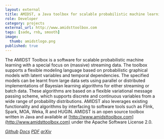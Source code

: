 ```yaml
---
layout: external
title: AMIDST, a Java toolbox for scalable probabilistic machine learning
role: Developer
category: projects
external_url: http://www.amidsttoolbox.com
tags: [sade, rnb, smooth]
image:
  thumb: amidstlogo.png
published: true
---
```


The AMIDST Toolbox is a software for scalable probabilistic machine learning with a special
focus on (massive) streaming data. The toolbox supports a flexible modeling language
based on probabilistic graphical models with latent variables and temporal dependencies. The
specified models can be learnt from large data sets using parallel or distributed implementations
of Bayesian learning algorithms for either streaming or batch data. These algorithms are
based on a flexible variational message passing scheme, which supports discrete and continuous
variables from a wide range of probability distributions. AMIDST also leverages existing
functionality and algorithms by interfacing to software tools such as Flink, Spark, MOA,
Weka, R and HUGIN. AMIDST is an open source toolbox written in Java and available at
[http://www.amidsttoolbox.com](http://www.amidsttoolbox.com) under the Apache Software License 2.0.

<!--
Andrés R. Masegosa, Ana M. Martínez, Darío Ramos-López, Rafael Cabañas,
  Antonio Salmerón, Helge Langseth, Thomas D. Nielsen, Anders L. Madsen (2019)
  AMIDST: a Java toolbox for scalable probabilistic machine learning.
  Knowledge Based Systems 163, 595-597.
-->

<a href="https://github.com/amidst/toolbox"><i class="fa fa-github" aria-hidden="true" > Github</i></a> <a href="http://www.amidsttoolbox.com"><i class="fa fa-code" aria-hidden="true" > Docs</i></a> <a href="https://www.sciencedirect.com/science/article/pii/S0950705118304702"><i class="fa fa-file-pdf-o" aria-hidden="true" > PDF</i></a> <a href="https://arxiv.org/pdf/1704.01427"><i class="fa fa-institution" aria-hidden="true" > arXiv</i></a>
